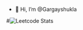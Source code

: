 - 👋 Hi, I’m @Gargayshukla


<!---
Gargayshukla/Gargayshukla is a ✨ special ✨ repository because its `README.md` (this file) appears on your GitHub profile.
You can click the Preview link to take a look at your changes.
--->
#![Leetcode Stats](https://leetcard.jacoblin.cool/Shuklajii109?ext=heatmap)
